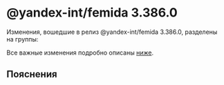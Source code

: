 # @yandex-int/femida 3.386.0

<!-- ЧЕЛОВЕЧЕСКОЕ ВСТУПЛЕНИЕ -->

Изменения, вошедшие в релиз @yandex-int/femida 3.386.0, разделены на группы:

Все важные изменения подробно описаны [ниже](#Пояснения).

## Пояснения

